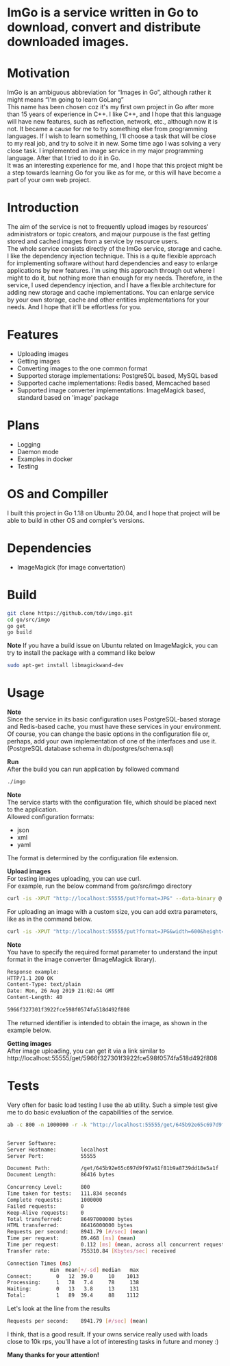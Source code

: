 # ImGo is a service written in Go to download, convert and distribute downloaded images.

# Motivation
ImGo is an ambiguous abbreviation for “Images in Go”, although rather it might means “I'm going to learn GoLang”  
This name has been chosen coz it's my first own project in Go after more than 15 years of experience in C++. I like C++, and I hope that this language will have new features, such as reflection, network, etc., although now it is not. It became a cause for me to try something else from programming languages. If I wish to learn something, I'll choose a task that will be close to my real job, and try to solve it in new. Some time ago I was solving a very close task. I implemented an image service in my major programming language. After that I tried to do it in Go.  
It was an interesting experience for me, and I hope that this project might be a step towards learning Go for you like as for me, or this will have become a part of your own web project.

# Introduction
The aim of the service is not to frequently upload images by resources' administrators or topic creators, and majour purpouse is the fast getting stored and cached images from a service by resource users.  
The whole service consists directly of the ImGo service, storage and cache. I like the dependency injection  technique. This is a quite flexible approach for implementing software without hard dependencies and easy to enlarge applications by new features. I'm using this approach through out where I might to do it, but nothing more than enough for my needs. Therefore, in the service, I used dependency injection, and I have a flexible architecture for adding new storage and cache implementations. You can enlarge service by your own storage, cache and other entities implementations for your needs. And I hope that it'll be effortless for you.  

# Features
- Uploading images
- Getting images
- Converting images to the one common format
- Supported storage implementations: PostgreSQL based, MySQL based
- Supported cache implementations: Redis based, Memcached based
- Supported image converter implementations: ImageMagick based, standard based on 'image' package

# Plans
- Logging
- Daemon mode
- Examples in docker
- Testing

# OS and Compiller
I built this project in Go 1.18 on Ubuntu 20.04, and I hope that project will be able to build in other OS and compler's versions.

# Dependencies
- ImageMagick (for image convertation)

# Build
```bash
git clone https://github.com/tdv/imgo.git  
cd go/src/imgo
go get
go build
```
**Note**
If you have a build issue on Ubuntu related on ImageMagick, you can try to install the package with a command like below
```bash
sudo apt-get install libmagickwand-dev
```

# Usage
**Note**  
Since the service in its basic configuration uses PostgreSQL-based storage and Redis-based cache, you must have these services in your environment. Of course, you can change the basic options in the configuration file or, perhaps, add your own implementation of one of the interfaces and use it.  
(PostgreSQL database schema in db/postgres/schema.sql)  

**Run**  
After the build you can run application by followed command
```bash
./imgo
```
**Note**  
The service starts with the configuration file, which should be placed next to the application.  
Allowed configuration formats:
- json
- xml
- yaml  

The format is determined by the configuration file extension.  

**Upload images**  
For testing images uploading, you can use curl.  
For example, run the below command from go/src/imgo directory  
```bash
curl -is -XPUT "http://localhost:55555/put?format=JPG" --data-binary @./images/1.jpg
```
For uploading an image with a custom size, you can add extra parameters, like as in the command below.  
```bash
curl -is -XPUT "http://localhost:55555/put?format=JPG&width=600&height=300" --data-binary @./images/1.jpg
```
**Note**  
You have to specify the required format parameter to understand the input format in the image converter (ImageMagick library).  
```bash
Response example:
HTTP/1.1 200 OK
Content-Type: text/plain
Date: Mon, 26 Aug 2019 21:02:44 GMT
Content-Length: 40

5966f327301f3922fce598f0574fa518d492f808
```
The returned identifier is intended to obtain the image, as shown in the example below.  

**Getting images**  
After image uploading, you can get it via a link similar to  
http://localhost:55555/get/5966f327301f3922fce598f0574fa518d492f808

# Tests
Very often for basic load testing I use the ab utility. Such a simple test give me to do basic evaluation of the capabilities of the service.
```bash
ab -c 800 -n 1000000 -r -k "http://localhost:55555/get/645b92e65c697d9f97a61f81b9a8739dd18e5a1f"


Server Software:        
Server Hostname:        localhost
Server Port:            55555

Document Path:          /get/645b92e65c697d9f97a61f81b9a8739dd18e5a1f
Document Length:        86416 bytes

Concurrency Level:      800
Time taken for tests:   111.834 seconds
Complete requests:      1000000
Failed requests:        0
Keep-Alive requests:    0
Total transferred:      86497000000 bytes
HTML transferred:       86416000000 bytes
Requests per second:    8941.79 [#/sec] (mean)
Time per request:       89.468 [ms] (mean)
Time per request:       0.112 [ms] (mean, across all concurrent requests)
Transfer rate:          755310.84 [Kbytes/sec] received

Connection Times (ms)
              min  mean[+/-sd] median   max
Connect:        0   12  39.0     10    1013
Processing:     1   78   7.4     78     138
Waiting:        0   13   3.8     13     131
Total:          1   89  39.4     88    1112

```
Let's look at the line from the results
```bash
Requests per second:    8941.79 [#/sec] (mean)
```
I think, that is a good result. If your owns service really used with loads close to 10k rps, you'll have a lot of interesting tasks in future and money :)  

**Many thanks for your attention!**
